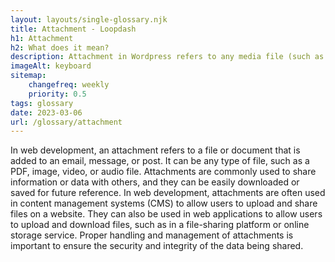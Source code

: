 ```yaml
--- 
layout: layouts/single-glossary.njk
title: Attachment - Loopdash
h1: Attachment
h2: What does it mean?
description: Attachment in Wordpress refers to any media file (such as images, videos, or audio) that is uploaded and attached to a post or page, allowing it to be displayed or played within the content.
imageAlt: keyboard
sitemap:
	changefreq: weekly
	priority: 0.5
tags: glossary
date: 2023-03-06
url: /glossary/attachment
---
```


In web development, an attachment refers to a file or document that is added to an email, message, or post. It can be any type of file, such as a PDF, image, video, or audio file. Attachments are commonly used to share information or data with others, and they can be easily downloaded or saved for future reference. In web development, attachments are often used in content management systems (CMS) to allow users to upload and share files on a website. They can also be used in web applications to allow users to upload and download files, such as in a file-sharing platform or online storage service. Proper handling and management of attachments is important to ensure the security and integrity of the data being shared.
